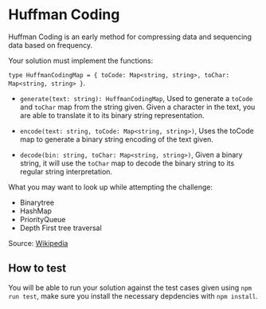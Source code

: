 
# Huffman Coding


Huffman Coding is an early method for compressing data and sequencing data based on frequency.

Your solution must implement the functions:

`type HuffmanCodingMap = { toCode: Map<string, string>, toChar: Map<string, string> }`.

* `generate(text: string): HuffmanCodingMap`, Used to generate a `toCode` and `toChar` map from the string given. Given a character in the text, you are able to translate it to its binary string representation.

* `encode(text: string, toCode: Map<string, string>)`, Uses the toCode map to generate a binary string encoding of the text given.

* `decode(bin: string, toChar: Map<string, string>)`, Given a binary string, it will use the `toChar` map to decode the binary string to its regular string interpretation.

What you may want to look up while attempting the challenge:

* Binarytree
* HashMap
* PriorityQueue
* Depth First tree traversal

Source: [Wikipedia](https://en.wikipedia.org/wiki/Huffman_coding)


## How to test

You will be able to run your solution against the test cases given using `npm run test`, make sure you install the necessary depdencies with `npm install`.
